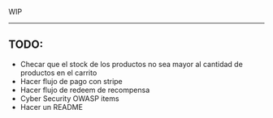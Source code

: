 WIP

---

## TODO:
- Checar que el stock de los productos no sea mayor al cantidad de productos en el carrito
- Hacer flujo de pago con stripe
- Hacer flujo de redeem de recompensa
- Cyber Security OWASP items
- Hacer un README
